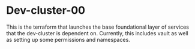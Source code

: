 # Dev-cluster-00

This is the terraform that launches the base foundational layer of services that the dev-cluster is dependent on.
Currently, this includes vault as well as setting up some permissions and namespaces.
